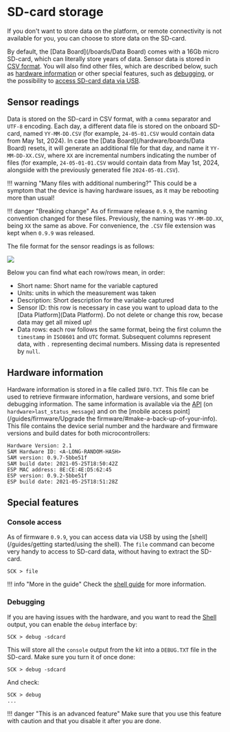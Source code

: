 # SD-card storage

If you don't want to store data on the platform, or remote connectivity is not available for you, you can choose to store data on the SD-card.

By default, the [Data Board](/boards/Data Board) comes with a 16Gb micro SD-card, which can literally store years of data. Sensor data is stored in [CSV format](#sensor-readings). You will also find other files, which are described below, such as [hardware information](#hardware-information) or other special features, such as [debugging](#debugging), or the possibility to [access SD-card data via USB](#console-access).

## Sensor readings

Data is stored on the SD-card in CSV format, with a `comma` separator and `UTF-8` encoding. Each day, a different data file is stored on the onboard SD-card, named `YY-MM-DD.CSV` (for example, `24-05-01.CSV` would contain data from May 1st, 2024). In case the [Data Board](/hardware/boards/Data Board) resets, it will generate an additional file for that day, and name it `YY-MM-DD-XX.CSV`, where `XX` are incremental numbers indicating the number of files (for example, `24-05-01-01.CSV` would contain data from May 1st, 2024, alongside with the previously generated file `2024-05-01.CSV`).

!!! warning "Many files with additional numbering?"
    This could be a symptom that the device is having hardware issues, as it may be rebooting more than usual!

!!! danger "Breaking change"
    As of firmware release `0.9.9`, the naming convention changed for these files. Previously, the naming was `YY-MM-DD.XX`, being `XX` the same as above. For convenience, the `.CSV` file extension was kept when `0.9.9` was released.

The file format for the sensor readings is as follows:

![](assets/images/csv-format.png)

Below you can find what each row/rows mean, in order:

- Short name: Short name for the variable captured
- Units: units in which the measurement was taken
- Description: Short description for the variable captured
- Sensor ID: this row is necessary in case you want to upload data to the [Data Platform](Data Platform). Do not delete or change this row, becase data may get all mixed up!
- Data rows: each row follows the same format, being the first column the `timestamp` in `ISO8601` and `UTC` format. Subsequent columns represent data, with `.` representing decimal numbers. Missing data is represented by `null`.

## Hardware information

Hardware information is stored in a file called `INFO.TXT`. This file can be used to retrieve firmware information, hardware versions, and some brief debugging information. The same information is available via the [API](https://api.smartcitizen.me/devices) (on `hardware>last_status_message`) and on the [mobile access point](/guides/firmware/Upgrade the firmware/#make-a-back-up-of-your-info). This file contains the device serial number and the hardware and firmware versions and build dates for both microcontrollers:

```
Hardware Version: 2.1
SAM Hardware ID: <A-LONG-RANDOM-HASH>
SAM version: 0.9.7-5bbe51f
SAM build date: 2021-05-25T18:50:42Z
ESP MAC address: 8E:CE:4E:D5:62:45
ESP version: 0.9.2-5bbe51f
ESP build date: 2021-05-25T18:51:28Z
```

## Special features

### Console access

As of firmware `0.9.9`, you can access data via USB by using the [shell](/guides/getting started/using the shell). The `file` command can become very handy to access to SD-card data, without having to extract the SD-card.

```
SCK > file
```

!!! info "More in the guide"
    Check the [shell guide](guides/getting%20started/Using%20the%20Shell) for more information.

### Debugging

If you are having issues with the hardware, and you want to read the [Shell]() output, you can enable the `debug` interface by:

```
SCK > debug -sdcard
```

This will store all the `console` output from the kit into a `DEBUG.TXT`  file in the SD-card. Make sure you turn it of once done:

```
SCK > debug -sdcard
```

And check:

```
SCK > debug
...
```

!!! danger "This is an advanced feature"
    Make sure that you use this feature with caution and that you disable it after you are done.